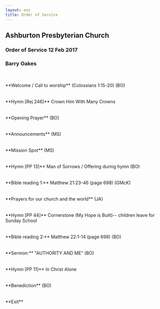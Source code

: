 ```yaml
---
layout: oos
title: Order of Service
---
```

## Ashburton Presbyterian Church

### Order of Service 12 Feb 2017


### Barry Oakes

<br>
<br>
**Welcome / Call to worship**  (Colossians 1:15-20) (BO)
<br>
<br>
<br>
**Hymn [Rej 246]** Crown Him With Many Crowns
<br>
<br>
<br>
**Opening Prayer** (BO)
<br>
<br>
<br>
**Announcements** (MS) 
<br>
<br>
<br>
**Mission Spot** (MS)
<br>
<br>
<br>
**Hymn [PP 13]** Man of Sorrows / Offering during hymn (BO)
<br>
<br>
<br>
**Bible reading 1:** Matthew 21:23-46 (page 698) (GMcK)
<br>
<br>
<br>
**Prayers for our church and the world** (JA)
<br>
<br>
<br>
**Hymn [PP 44]** Cornerstone (My Hope is Built)-- children leave for Sunday School
<br>
<br>
<br>
**Bible reading 2:** Matthew 22:1-14 (page 699)  (BO)
<br>
<br>
<br>
**Sermon:** "AUTHORITY AND ME"  (BO) 
<br>
<br>
<br>
**Hymn [PP 11]** In Christ Alone
<br>
<br>
<br>
**Benediction** (BO)
<br>
<br>
<br>
**Exit**


